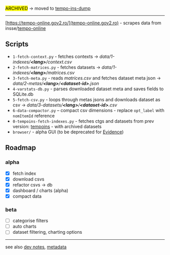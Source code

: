 
<mark>ARCHIVED</mark> &rarr; moved to [tempo-ins-dump](https://github.com/gov2-ro/tempo-ins-dump) 

---

[https://tempo-online.gov2.ro/](tempo-online.gov2.ro) - scrapes data from insse/[tempo-online](http://statistici.insse.ro:8077/tempo-online)  

## Scripts

- `1-fetch-context.py` - fetches contexts &rarr; _data/1-indexes/**\<lang\>**/context.csv_ 
- `2-fetch-matrices.py` - fetches datasets &rarr; _data/1-indexes/**\<lang\>**/matrices.csv_
- `3-fetch-meta.py` - reads _matrices.csv_ and fetches dataset meta json &rarr; _data/2-metas/**\<lang\>**/**\<dataset-id\>**.json_
- `4-varstats-db.py` - parses downloaded dataset meta and saves fields to SQLite.db
- `5-fetch-csv.py` - loops through metas jsons and downloads dataset as csv &rarr; _data/3-datasets/**\<lang\>**/**\<dataset-id\>**.csv_
- `6-data-compactor.py` – compact csv dimensions - replace `opt_label` with `nomItemId` reference
- `0-tempoins-fetch-indexes.py` - fetches ctgs and datasets from prev version: [tempoins](http://statistici.insse.ro/tempoins/) - with archived datasets
- `browser/` - alpha GUI (to be deprecated for [Evidence](https://evidence.dev))


## Roadmap 
### alpha
- [x] fetch index
- [x] download csvs
- [x] refactor csvs -> db
- [x] dashboard / charts (alpha)
- [x] compact data

### beta
- [ ] categorise filters
- [ ] auto charts
- [ ] dataset filtering, charting options

-----

see also [dev notes](dev-notes.md), [metadata](http://80.96.186.4:81/metadata/public.htm) 


